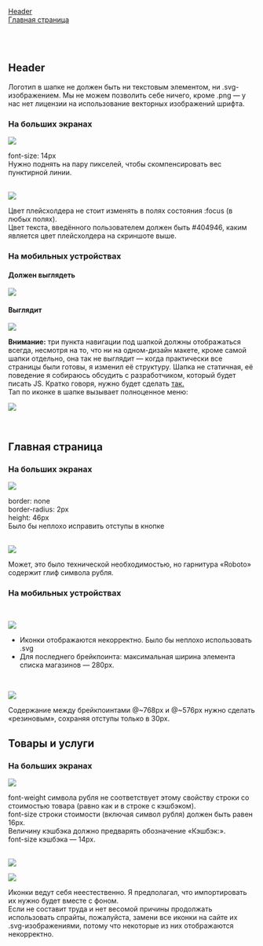 [Header](#header)  
[Главная страница](#main-page)  

<br/><br/>

## <a name="header"></a> Header

Логотип в шапке не должен быть ни текстовым элементом, ни .svg-изображением. Мы не можем позволить себе ничего, кроме .png — у нас нет лицензии на использование векторных изображений шрифта.

### На больших экранах

![](https://i.imgur.com/UDMDzSR.png)  

font-size: 14px  
Нужно поднять на пару пикселей, чтобы скомпенсировать вес пунктирной линии.  
<br/>

![](https://i.imgur.com/z0GaroA.png)

Цвет плейсхолдера не стоит изменять в полях состояния :focus (в любых полях).  
Цвет текста, введённого пользователем должен быть #404946, каким является цвет плейсхолдера на скриншоте выше.

### На мобильных устройствах

#### Должен выглядеть  

![](https://i.imgur.com/AyPvbci.png)

#### Выглядит

![](https://i.imgur.com/LQ2hhg0.png)  

**Внимание:** три пункта навигации под шапкой должны отображаться всегда, несмотря на то, что ни на одном-дизайн макете, кроме самой шапки отдельно, она так не выглядит — когда практически все страницы были готовы, я изменил её структуру. Шапка не статичная, её поведение я собираюсь обсудить с разработчиком, который будет писать JS. Кратко говоря, нужно будет сделать [так.](https://codepen.io/kaemak/pen/mHyKa/)  
Тап по иконке в шапке вызывает полноценное меню:

![](https://i.imgur.com/DfQgsK4.png)

<br/>

## <a name="main-page"></a> Главная страница

### На больших экранах

![](https://i.imgur.com/zLa931L.png)

border: none  
border-radius: 2px  
height: 46px  
Было бы неплохо исправить отступы в кнопке  
<br/>

![](https://i.imgur.com/WxtgPjw.png)

Может, это было технической необходимостью, но гарнитура «Roboto» содержит глиф символа рубля.

### На мобильных устройствах
<br/>

![](https://i.imgur.com/NyrZFiV.png)

+ Иконки отображаются некорректно. Было бы неплохо использовать .svg
+ Для последнего брейкпоинта: максимальная ширина элемента списка магазинов — 280px.  
<br/>

![](https://i.imgur.com/b424uPa.png)

Содержание между брейкпоинтами @~768px и @~576px нужно сделать «резиновым», сохраняя отступы только в 30px.


## <a name="goods-and-stores"></a> Товары и услуги

### На больших экранах

![](https://i.imgur.com/wZqBmzz.png)

font-weight символа рубля не соответствует этому свойству строки со стоимостью товара (равно как и в строке с кэшбэком).  
font-size строки стоимости (включая символ рубля) должен быть равен 16px.   
Величину кэшбэка должно предварять обозначение «Кэшбэк:».  
font-size кэшбэка — 14px.  
<br/>

![](https://i.imgur.com/75JoPzv.png)

![](https://i.imgur.com/JQ69yFz.png)

Иконки ведут себя неестественно. Я предполагал, что импортировать их нужно будет вместе с фоном.  
Если не составит труда и нет весомой причины продолжать использовать спрайты, пожалуйста, замени все иконки на сайте их .svg-изображениями, потому что некоторые из них отображаются некорректно.
